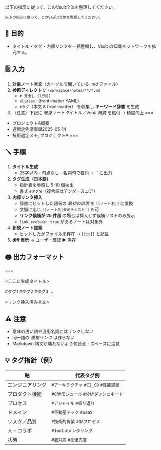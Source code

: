 以下の指示に従って、このVault全体を整理してください。

```
以下の指示に従って、このVault全体を整理してください。

```
## 🎯 目的
- タイトル・タグ・内部リンクを一括整備し、Vault の知識ネットワークを拡充する。

## 🗒️ 入力
1. **対象ノート本文**（カーソルで開いている .md ファイル）
2. **参照ディレクトリ** `/workspace/notes/**/*.md`
   - `# 見出し (1行目)`
   - `aliases:` (front-matter YAML)
   - `#タグ`（本文 & front-matter）
   を収集し **キーワード辞書** を生成
3. （任意）下記に *既存ノートタイトル／Vault 概要* を貼付 → 精度向上
===
- プロジェクトA概要
- 週間定例議事録2025-05-14
- 技術選定メモ_プロジェクトA
===

## 🪛 手順
1. **タイトル生成**
   * 25字以内・句点なし・名詞句で要約 → `` に出力
2. **タグ生成（日本語）**
   * 指針表を参照し 5-10 個抽出
   * 書式 `#タグ名`（複合語はアンダースコア）
3. **内部リンク挿入**
   * 辞書にヒットした語句の *最初の出現* を `[[ノート名]]` に置換
   * 文脈に応じ `[[ノート名|表示テキスト]]` も可
   * **リンク候補が 25 件超** の場合は挿入せず候補リストのみ提示
   * `link_exclude: true` があるノートは対象外
4. **新規ノート提案**
   * ヒットしたがファイル未存在 → `[[○○]]` と記載
5. **diff 表示** → ユーザー確認 ▶︎ 保存

## 🖨️ 出力フォーマット
===

<ここに生成タイトル>

#タグ1 #タグ2 #タグ3 ...

<リンク挿入済み本文>

## ⚠️ 注意
* 意味の浅い語や汎用名詞にはリンクしない
* 同一語の *重複リンク* は作らない
* Markdown 構文が壊れないよう句読点・スペースに注意

## 💡 タグ指針（例）
| 軸        | 代表タグ例                       |
| -------- | --------------------------- |
| エンジニアリング | `#アーキテクチャ` `#CI_CD` `#性能課題` |
| プロダクト機能  | `#CRMモジュール` `#分析ダッシュボード`    |
| プロセス     | `#アジャイル` `#振り返り`            |
| ドメイン     | `#不動産テック` `#SaaS`           |
| リスク／品質   | `#技術的負債` `#QAプロセス`          |
| 人・コラボ    | `#1on1` `#メンタリング`           |
| 状態       | `#要対応` `#高優先度`              |
```
```